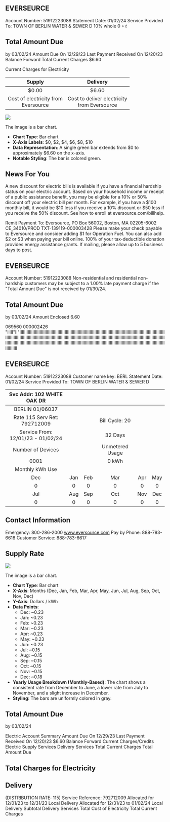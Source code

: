 ## EVERSEURCE

Account Number: 51912223088
Statement Date: 01/02/24
Service Provided To:
TOWN OF BERLIN WATER \& SEWER D
$10 \%$ whole $0 \circ t$

## Total Amount Due

by 03/02/24
Amount Due On 12/29/23
Last Payment Received On 12/20/23
Balance Forward
Total Current Charges
$6.60

Current Charges for Electricity

| Supply | Delivery |
| :--: | :--: |
| \$0.00 | \$6.60 |
| Cost of electricity from <br> Eversource | Cost to deliver electricity <br> from Eversource |

![](images/img-0.jpeg)

The image is a bar chart.

- **Chart Type**: Bar chart
- **X-Axis Labels**: $0, $2, $4, $6, $8, $10
- **Data Representation**: A single green bar extends from $0 to approximately $6.60 on the x-axis.
- **Notable Styling**: The bar is colored green.

## News For You

A new discount for electric bills is available if you have a financial hardship status on your electric account. Based on your household income or receipt of a public assistance benefit, you may be eligible for a $10 \%$ or $50 \%$ discount off your electric bill per month. For example, if you have a $\$ 100$ monthly bill, it would be $\$ 10$ less if you receive a $10 \%$ discount or $\$ 50$ less if you receive the $50 \%$ discount. See how to enroll at eversource.com/billhelp.

Remit Payment To: Eversource, PO Box 56002, Boston, MA 02205-6002
CE_34010/PROD TXT-139119-000003428
Please make your check payable to Eversource and consider adding $\$ 1$ for Operation Fuel.
You can also add $\$ 2$ or $\$ 3$ when paying your bill online. 100\% of your tax-deductible donation provides energy assistance grants. If mailing, please allow up to 5 business days to post.

## EVERSEURCE

Account Number: 51912223088
Non-residential and residential non-hardship customers may be subject to a $1.00 \%$ late payment charge if the "Total Amount Due" is not received by 01/30/24.

## Total Amount Due

by 03/02/24
Amount Enclosed
$6.60$

069560 000002426
"HII"II"IIIIIIIIIIIIIIIIIIIIIIIIIIIIIIIIIIIIIIIIIIIIIIIIIIIIIIIIIIIIIIIIIIIIIIIIIIIIIIIIIIIIIIIIIIIIIIIIIIIIIIIIIIIIIIIIIIIIIIIIIIIIIIIIIIIIIIIIIIIIIIIIIIIIIIIIIIIIIIIIIIIIIIIIIIIIIIIIIIIIIIIIIIIIIIIIIIIIIIIIIIIIIIIIIIIIIIIIIIIIIIIIIIIIIIIIIIIIIIIIIIIIIIIIIIIIIIIIIIIIIIIIIIIIIIIIIIIIIIIIIIIIIIIIIIIIIIIIIIIIIIIIIIIIIIIIIIIIIIIIIIIIIIIIIIIIIIIIIIIIIIIIIIIIIIIIIIIIIIIIIIIIIIIIIIIIIIIIIIIIIIIIIIIIIIIIIIIIIIII

## EVERSEURCE

Account Number: 51912223088
Customer name key: BERL
Statement Date: 01/02/24
Service Provided To:
TOWN OF BERLIN WATER \& SEWER D

| Svc Addr: 102 WHITE OAK DR |  |  |  |  |  |
| :--: | :--: | :--: | :--: | :--: | :--: |
| BERLIN 01/06037 |  |  |  |  |  |
| Rate 115 Serv Ret: 792712009 |  |  | Bill Cycle: 20 |  |  |
| Service From: 12/01/23 - 01/02/24 |  |  | 32 Days |  |  |
| Number of Devices |  |  | Unmetered Usage |  |  |
| 0001 |  |  | 0 kWh |  |  |
| Monthly kWh Use |  |  |  |  |  |
| Dec | Jan | Feb | Mar | Apr | May | Jun |
| 0 | 0 | 0 | 0 | 0 | 0 | 0 |
| Jul | Aug | Sep | Oct | Nov | Dec |  |
| 0 | 0 | 0 | 0 | 0 | 0 | 0 |

## Contact Information

Emergency: 800-286-2000
www.eversource.com
Pay by Phone: 888-783-6618
Customer Service: 888-783-6617

## Supply Rate

![](images/img-1.jpeg)

The image is a bar chart.

- **Chart Type**: Bar chart
- **X-Axis**: Months (Dec, Jan, Feb, Mar, Apr, May, Jun, Jul, Aug, Sep, Oct, Nov, Dec)
- **Y-Axis**: Dollars / kWh
- **Data Points**:
  - Dec: ~0.23
  - Jan: ~0.23
  - Feb: ~0.23
  - Mar: ~0.23
  - Apr: ~0.23
  - May: ~0.23
  - Jun: ~0.23
  - Jul: ~0.15
  - Aug: ~0.15
  - Sep: ~0.15
  - Oct: ~0.15
  - Nov: ~0.15
  - Dec: ~0.18
- **Yearly Usage Breakdown (Monthly-Based)**: The chart shows a consistent rate from December to June, a lower rate from July to November, and a slight increase in December.
- **Styling**: The bars are uniformly colored in gray.

## Total Amount Due

by $03 / 02 / 24$

Electric Account Summary
Amount Due On 12/29/23
Last Payment Received On 12/20/23
$\$ 6.60$
Balance Forward
Current Charges/Credits
Electric Supply Services
Delivery Services
Total Current Charges
Total Amount Due

## Total Charges for Electricity

## Delivery

(DISTRIBUTION RATE: 115)
Service Reference: 792712009
Allocated for 12/01/23 to 12/31/23
Local Delivery
Allocated for 12/31/23 to 01/02/24
Local Delivery
Subtotal Delivery Services
Total Cost of Electricity
Total Current Charges
